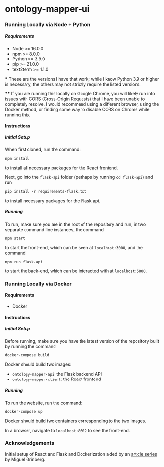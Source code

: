 # ontology-mapper-ui

### Running Locally via Node + Python

##### Requirements

-   Node >= 16.0.0
-   npm >= 8.0.0
-   Python >= 3.9.0
-   pip >= 21.0.0
-   text2term >= 1.1.0

**\*** These are the versions I have that work; while I know Python 3.9 or higher is necessary, the others may not strictly require the listed versions.

**\*\*** If you are running this locally on Google Chrome, you will likely run into issues with CORS (Cross-Origin Requests) that I have been unable to completely resolve. I would recommend using a different browser, using the Docker method, or finding some way to disable CORS on Chrome while running this.

#### Instructions

##### Initial Setup

When first cloned, run the command:


```
npm install
```

to install all necessary packages for the React frontend.

Next, go into the `flask-api` folder (perhaps by running `cd flask-api`) and run

```
pip install -r requirements-flask.txt
```

to install necessary packages for the Flask api.

##### Running

To run, make sure you are in the root of the repository and run, in two separate command line instances, the command

```
npm start
```

to start the front-end, which can be seen at `localhost:3000`, and the command

```
npm run flask-api
```

to start the back-end, which can be interacted with at `localhost:5000`.

### Running Locally via Docker

#### Requirements

-   Docker

#### Instructions

##### Initial Setup

Before running, make sure you have the latest version of the repository built by running the command

```
docker-compose build
```

Docker should build two images:

-   `ontology-mapper-api`: the Flask backend API
-   `ontology-mapper-client`: the React frontend

##### Running

To run the website, run the command:

```
docker-compose up
```

Docker should build two containers corresponding to the two images.

In a browser, navigate to `localhost:8602` to see the front-end.

### Acknowledgements

Initial setup of React and Flask and Dockerization aided by an [article series](https://blog.miguelgrinberg.com/post/how-to-dockerize-a-react-flask-project) by Miguel Grinberg.
